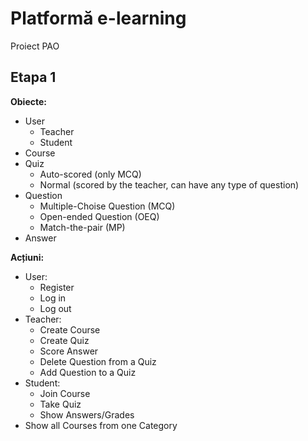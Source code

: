 # Platformă e-learning 
Proiect PAO
## Etapa 1
**Obiecte:**
* User
   * Teacher
   * Student
* Course
* Quiz
   * Auto-scored (only MCQ)
   * Normal (scored by the teacher, can have any type of question)
* Question
   * Multiple-Choise Question (MCQ)
   * Open-ended Question (OEQ)
   * Match-the-pair (MP)
* Answer  
  
**Acțiuni:**
* User:
   * Register
   * Log in
   * Log out
* Teacher:
   * Create Course
   * Create Quiz
   * Score Answer
   * Delete Question from a Quiz
   * Add Question to a Quiz
 * Student:
   * Join Course
   * Take Quiz
   * Show Answers/Grades
 * Show all Courses from one Category
